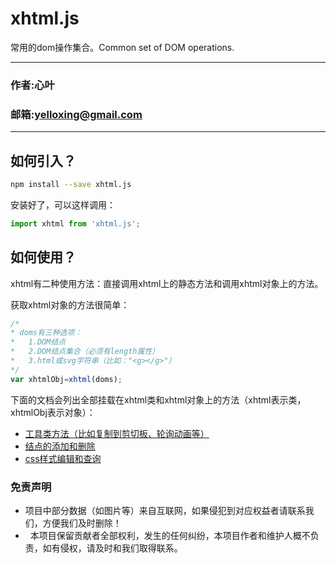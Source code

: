 # xhtml.js
常用的dom操作集合。Common set of DOM operations.

****
### 作者:心叶
### 邮箱:yelloxing@gmail.com
****

如何引入？
--------------------------------------
```bash
npm install --save xhtml.js
```

安装好了，可以这样调用：

```js
import xhtml from 'xhtml.js';
```

如何使用？
---------------------------------------
xhtml有二种使用方法：直接调用xhtml上的静态方法和调用xhtml对象上的方法。

获取xhtml对象的方法很简单：

```js
/*
* doms有三种选项：
*   1.DOM结点
*   2.DOM结点集合（必须有length属性）
*   3.html或svg字符串（比如："<g></g>"）
*/
var xhtmlObj=xhtml(doms);
```

下面的文档会列出全部挂载在xhtml类和xhtml对象上的方法（xhtml表示类，xhtmlObj表示对象）：

- [工具类方法（比如复制到剪切板、轮询动画等）](./doc/tool.md)
- [结点的添加和删除](./doc/dom_add&delete.md)
- [css样式编辑和查询](./doc/css.md)

### 免责声明

*   项目中部分数据（如图片等）来自互联网，如果侵犯到对应权益者请联系我们，方便我们及时删除！
*   本项目保留贡献者全部权利，发生的任何纠纷，本项目作者和维护人概不负责，如有侵权，请及时和我们取得联系。
